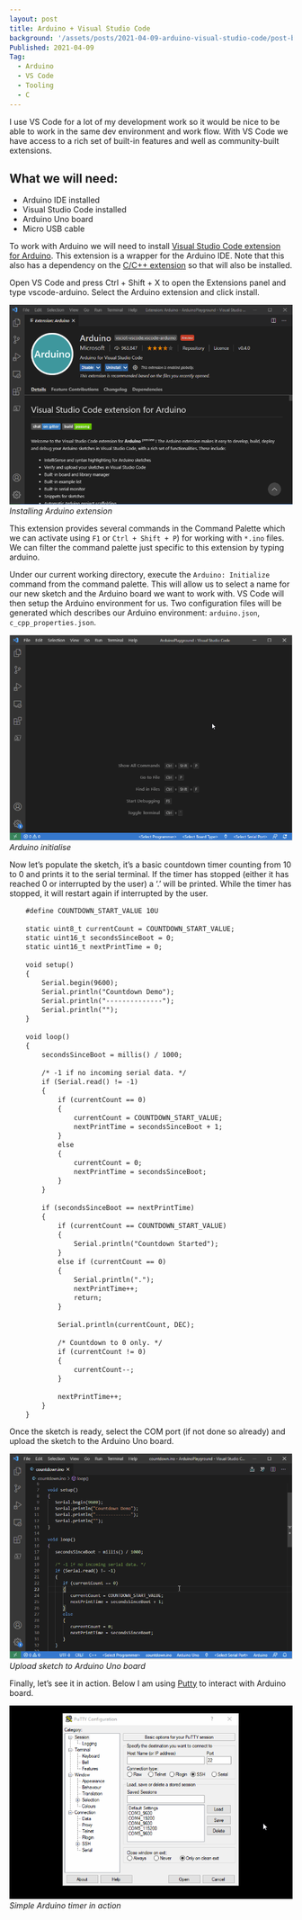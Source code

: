 ```yaml
---
layout: post
title: Arduino + Visual Studio Code
background: '/assets/posts/2021-04-09-arduino-visual-studio-code/post-banner-2021-04-09-arduino-visual-studio-code.jpg'
Published: 2021-04-09
Tag:
  - Arduino
  - VS Code
  - Tooling
  - C
---
```


I use VS Code for a lot of my development work so it would be nice to be able to work in the same dev environment and work flow. With VS Code we have access to a rich set of built-in features and well as community-built extensions.

## What we will need:

* Arduino IDE installed
* Visual Studio Code installed
* Arduino Uno board
* Micro USB cable

To work with Arduino we will need to install [Visual Studio Code extension for Arduino](https://github.com/microsoft/vscode-arduino). This extension is a wrapper for the Arduino IDE. Note that this also has a dependency on the [C/C++ extension](https://github.com/Microsoft/vscode-cpptools) so that will also be installed.

Open VS Code and press Ctrl + Shift + X to open the Extensions panel and type vscode-arduino. Select the Arduino extension and click install.

![Installing Arduino extension](/assets/posts/2021-04-09-arduino-visual-studio-code/install_arduino_extension.png)
_Installing Arduino extension_

This extension provides several commands in the Command Palette which we can activate using `F1` or `Ctrl + Shift + P`) for working with `*.ino` files. We can filter the command palette just specific to this extension by typing arduino.

Under our current working directory, execute the `Arduino: Initialize` command from the command palette. This will allow us to select a name for our new sketch and the Arduino board we want to work with. VS Code will then setup the Arduino environment for us. Two configuration files will be generated which describes our Arduino environment: `arduino.json`, `c_cpp_properties.json`.

![Installing Arduino extension](/assets/posts/2021-04-09-arduino-visual-studio-code/new-arduino-environment-demo.gif)
_Arduino initialise_

Now let’s populate the sketch, it’s a basic countdown timer counting from 10 to 0 and prints it to the serial terminal. If the timer has stopped (either it has reached 0 or interrupted by the user) a ‘.’ will be printed. While the timer has stopped, it will restart again if interrupted by the user.

```
    #define COUNTDOWN_START_VALUE 10U

    static uint8_t currentCount = COUNTDOWN_START_VALUE;
    static uint16_t secondsSinceBoot = 0;
    static uint16_t nextPrintTime = 0;

    void setup()
    {
        Serial.begin(9600);
        Serial.println("Countdown Demo");
        Serial.println("--------------");
        Serial.println("");
    }

    void loop()
    {
        secondsSinceBoot = millis() / 1000;

        /* -1 if no incoming serial data. */
        if (Serial.read() != -1)
        {
            if (currentCount == 0)
            {
                currentCount = COUNTDOWN_START_VALUE;
                nextPrintTime = secondsSinceBoot + 1;
            }
            else
            {
                currentCount = 0;
                nextPrintTime = secondsSinceBoot;
            }
        }

        if (secondsSinceBoot == nextPrintTime)
        {
            if (currentCount == COUNTDOWN_START_VALUE)
            {
                Serial.println("Countdown Started");
            }
            else if (currentCount == 0)
            {
                Serial.println(".");
                nextPrintTime++;
                return;
            }

            Serial.println(currentCount, DEC);

            /* Countdown to 0 only. */
            if (currentCount != 0)
            {
                currentCount--;
            }

            nextPrintTime++;
        }
    }
```

Once the sketch is ready, select the COM port (if not done so already) and upload the sketch to the Arduino Uno board.

![Upload sketch to Arduino Uno board](/assets/posts/2021-04-09-arduino-visual-studio-code/upload-arduino-sketch-demo.gif)
_Upload sketch to Arduino Uno board_

Finally, let’s see it in action. Below I am using [Putty](https://www.putty.org/) to interact with Arduino board.

![Simple Arduino timer in action](/assets/posts/2021-04-09-arduino-visual-studio-code/countdown-in-putty-demo.gif)
_Simple Arduino timer in action_
